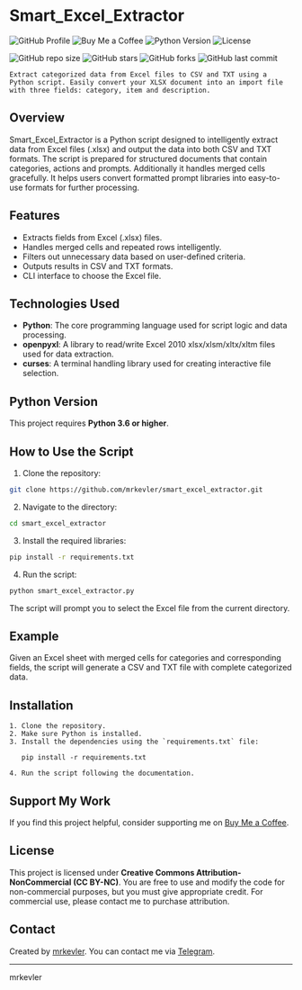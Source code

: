 # Smart_Excel_Extractor

![GitHub Profile](https://img.shields.io/badge/GitHub-mrkevler-green) ![Buy Me a Coffee](https://img.shields.io/badge/Support-Buy%20Me%20a%20Coffee-yellow) ![Python Version](https://img.shields.io/badge/Python-%3E%3D3.6-blue) ![License](https://img.shields.io/badge/License-CC%20BY--NC-blue)

![GitHub repo size](https://img.shields.io/github/repo-size/mrkevler/smart_excel_extractor) ![GitHub stars](https://img.shields.io/github/stars/mrkevler/smart_excel_extractor?style=social) ![GitHub forks](https://img.shields.io/github/forks/mrkevler/smart_excel_extractor?style=social) ![GitHub last commit](https://img.shields.io/github/last-commit/mrkevler/smart_excel_extractor)

`Extract categorized data from Excel files to CSV and TXT using a Python script. Easily convert your XLSX document into an import file with three fields: category, item and description.`

## Overview

Smart_Excel_Extractor is a Python script designed to intelligently extract data from Excel files (.xlsx) and output the data into both CSV and TXT formats. The script is prepared for structured documents that contain categories, actions and prompts. Additionally it handles merged cells gracefully. It helps users convert formatted prompt libraries into easy-to-use formats for further processing.

## Features

- Extracts fields from Excel (.xlsx) files.
- Handles merged cells and repeated rows intelligently.
- Filters out unnecessary data based on user-defined criteria.
- Outputs results in CSV and TXT formats.
- CLI interface to choose the Excel file.

## Technologies Used

- **Python**: The core programming language used for script logic and data processing.
- **openpyxl**: A library to read/write Excel 2010 xlsx/xlsm/xltx/xltm files used for data extraction.
- **curses**: A terminal handling library used for creating interactive file selection.

## Python Version

This project requires **Python 3.6 or higher**.

## How to Use the Script

1. Clone the repository:

```sh
git clone https://github.com/mrkevler/smart_excel_extractor.git
```

2. Navigate to the directory:

```sh
cd smart_excel_extractor
```

3. Install the required libraries:

```sh
pip install -r requirements.txt
```

4. Run the script:

```sh
python smart_excel_extractor.py
```

The script will prompt you to select the Excel file from the current directory.

## Example

Given an Excel sheet with merged cells for categories and corresponding fields, the script will generate a CSV and TXT file with complete categorized data.

## Installation

```CLI
1. Clone the repository.
2. Make sure Python is installed.
3. Install the dependencies using the `requirements.txt` file:
   
   pip install -r requirements.txt
   
4. Run the script following the documentation.
```

## Support My Work

If you find this project helpful, consider supporting me on [Buy Me a Coffee](https://buymeacoffee.com/mrkevler).

## License

This project is licensed under **Creative Commons Attribution-NonCommercial (CC BY-NC)**. You are free to use and modify the code for non-commercial purposes, but you must give appropriate credit. For commercial use, please contact me to purchase attribution.

## Contact

Created by [mrkevler](https://github.com/mrkevler). You can contact me via [Telegram](https://t.me/mrkevler).

---

mrkevler

